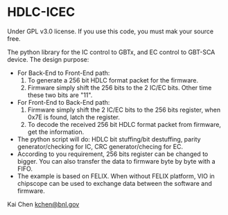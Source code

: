 # HDLC-ICEC
Under GPL v3.0 license. If you use this code, you must mak your source free.

The python library for the IC control to GBTx, and EC control to GBT-SCA device.
The design purpose:  
- For Back-End to Front-End path:  
  1. To generate a 256 bit HDLC format packet for the firmware.  
  2. Firmware simply shift the 256 bits to the 2 IC/EC bits. Other time these two bits are "11".  
- For Front-End to Back-End path:  
  1. Firmware simply shift the 2 IC/EC bits to the 256 bits register, when 0x7E is found, latch the register.   
  2. To decode the received 256 bit HDLC format packet from firmware, get the information.  
- The python script will do: HDLC bit stuffing/bit destuffing, parity generator/checking for IC, CRC generator/checing for EC.   
- According to you requirement, 256 bits register can be changed to bigger. You can also transfer the data to firmware byte by byte with a FIFO.  
- The example is based on FELIX. When without FELIX platform, VIO in chipscope can be used to exchange data between the software and firmware.  
 
Kai Chen <kchen@bnl.gov>

